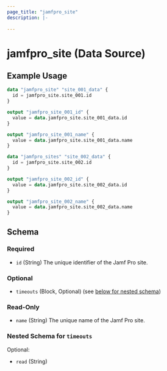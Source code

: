 ```yaml
---
page_title: "jamfpro_site"
description: |-
  
---
```


# jamfpro_site (Data Source)


## Example Usage
```terraform
data "jamfpro_site" "site_001_data" {
  id = jamfpro_site.site_001.id
}

output "jamfpro_site_001_id" {
  value = data.jamfpro_site.site_001_data.id
}

output "jamfpro_site_001_name" {
  value = data.jamfpro_site.site_001_data.name
}

data "jamfpro_sites" "site_002_data" {
  id = jamfpro_site.site_002.id
}

output "jamfpro_site_002_id" {
  value = data.jamfpro_site.site_002_data.id
}

output "jamfpro_site_002_name" {
  value = data.jamfpro_site.site_002_data.name
}
```

<!-- schema generated by tfplugindocs -->
## Schema

### Required

- `id` (String) The unique identifier of the Jamf Pro site.

### Optional

- `timeouts` (Block, Optional) (see [below for nested schema](#nestedblock--timeouts))

### Read-Only

- `name` (String) The unique name of the Jamf Pro site.

<a id="nestedblock--timeouts"></a>
### Nested Schema for `timeouts`

Optional:

- `read` (String)